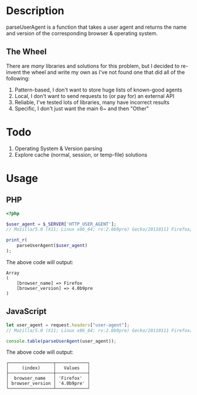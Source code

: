 # Description

parseUserAgent is a function that takes a user agent and returns the name and version of the corresponding browser & operating system.

## The Wheel

There are _many_ libraries and solutions for this problem, but I decided to re-invent the wheel and write my own as I've not found one that did all of the following:

1. Pattern-based, I don't want to store huge lists of known-good agents
2. Local, I don't want to send requests to (or pay for) an external API
3. Reliable, I've tested lots of libraries, many have incorrect results
4. Specific, I don't just want the main 6~ and then "Other"

# Todo

1. Operating System & Version parsing
2. Explore cache (normal, session, or temp-file) solutions

# Usage

## PHP

```php
<?php

$user_agent = $_SERVER['HTTP_USER_AGENT'];
// Mozilla/5.0 (X11; Linux x86_64; rv:2.0b9pre) Gecko/20110111 Firefox/4.0b9pre

print_r(
    parseUserAgent($user_agent)
);
```

The above code will output:

```
Array
(
    [browser_name] => Firefox
    [browser_version] => 4.0b9pre
)
```

## JavaScript

```js
let user_agent = request.headers["user-agent"];
// Mozilla/5.0 (X11; Linux x86_64; rv:2.0b9pre) Gecko/20110111 Firefox/4.0b9pre

console.table(parseUserAgent(user_agent));
```

The above code will output:

```
┌─────────────────┬────────────┐
│     (index)     │   Values   │
├─────────────────┼────────────┤
│  browser_name   │ 'Firefox'  │
│ browser_version │ '4.0b9pre' │
└─────────────────┴────────────┘
```
